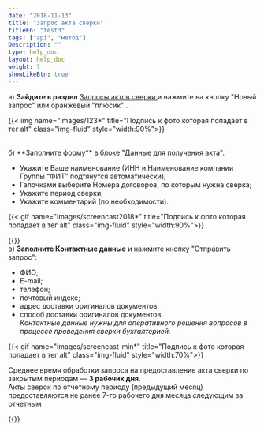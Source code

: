 ```yaml
---
date: "2018-11-13"
title: "Запрос акта сверки"
titleEn: "test3"
tags: ["api", "метод"]
Description: ""
type: help_doc
layout: help_doc
weight: 7
showLikeBtn: true
---
```


а) **Зайдите в раздел** <a href="https://my.fesco.com/archive/reconciliation-report-requests" target="_blank">Запросы актов сверки </a> и нажмите на кнопку "Новый запрос" или оранжевый "плюсик" .

{{< img name="images/123*" title="Подпись к фото которая попадает в тег alt" class="img-fluid" style="width:90%">}} 

<br/>
б) **Заполните форму** в блоке "Данные для получения акта".
<br/>

* Укажите Ваше наименование (ИНН и Наименование компании Группы “ФИТ” подтянутся автоматически);
* Галочками выберите Номера договоров, по которым нужна сверка;
* Укажите период сверки;
* Укажите комментарий (по необходимости). 

{{< gif name="images/screencast2018*" title="Подпись к фото которая попадает в тег alt" class="img-fluid" style="width:90%">}}

{{<alert icon="info-circle" color="alert1-light" text="В случае необходимости предварительной сверки (обмен документами по электронной почте без последующей отправки оригиналов документов) – пожалуйста, укажите соответствующий комментарий." close="false">}}
<br/>
в) **Заполните Контактные данные** и нажмите кнопку "Отправить запрос": <br/>


* ФИО;
* E-mail;
* телефон;
* почтовый индекс; 
* адрес доставки оригиналов документов;
* способ доставки оригиналов документов. <br/>
*Контактные данные нужны для оперативного решения вопросов в процессе проведения сверки бухгалтерией.*

{{< gif name="images/screencast-min*" title="Подпись к фото которая попадает в тег alt" class="img-fluid" style="width:70%">}}
<br/>

<div class="pixxett-alert pixxett-alert-icon alert11-light">
  <i class="fa fa-clock-o"></i>Среднее время обработки запроса на предоставление акта сверки по закрытым периодам — <b>3 рабочих дня</b>. <br/> Акты сверок по отчетному периоду (предыдущий месяц) предоставляются не ранее 7-го рабочего дня месяца следующим за отчетным
</div>


{{<alert icon="exclamation-triangle" color="alert6-light" text="Если вы не получили документ по e-mail в течение 5 рабочих дней — пожалуйста, свяжитесь с нами повторно." close="false">}}

